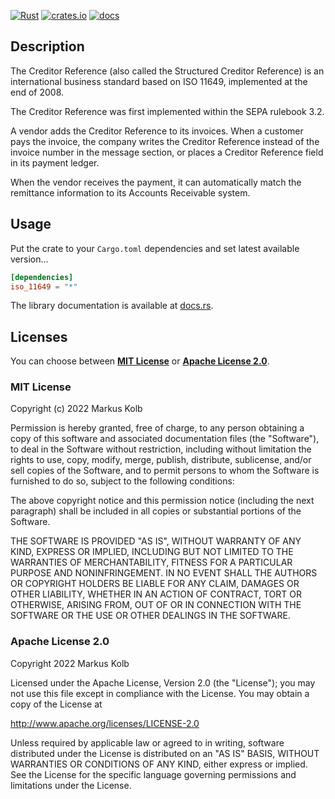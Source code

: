 [![Rust](https://github.com/kolbma/rs_iso_11649/actions/workflows/rust.yml/badge.svg)](https://github.com/kolbma/rs_iso_11649/actions/workflows/rust.yml)
[![crates.io](https://img.shields.io/crates/v/iso_11649)](https://crates.io/crates/iso_11649)
[![docs](https://docs.rs/iso_11649/badge.svg)](https://docs.rs/iso_11649)

## Description

The Creditor Reference (also called the Structured Creditor Reference)
is an international business standard based on ISO 11649, implemented at
the end of 2008.

The Creditor Reference was first implemented within the SEPA rulebook 3.2.

A vendor adds the Creditor Reference to its invoices. When a customer pays
the invoice, the company writes the Creditor Reference instead of the
invoice number in the message section, or places a Creditor Reference
field in its payment ledger.

When the vendor receives the payment, it can automatically match the
remittance information to its Accounts Receivable system.

## Usage

Put the crate to your `Cargo.toml` dependencies and set latest 
available version...

```toml
[dependencies]
iso_11649 = "*"
```

The library documentation is available at [docs.rs](https://docs.rs/iso_11649).

## Licenses

You can choose between __[MIT License](https://opensource.org/licenses/MIT)__ or __[Apache License 2.0](http://www.apache.org/licenses/LICENSE-2.0)__.

### MIT License

Copyright (c) 2022 Markus Kolb

Permission is hereby granted, free of charge, to any person obtaining a copy of this software and associated documentation files (the "Software"), to deal in the Software without restriction, including without limitation the rights to use, copy, modify, merge, publish, distribute, sublicense, and/or sell copies of the Software, and to permit persons to whom the Software is furnished to do so, subject to the following conditions:

The above copyright notice and this permission notice (including the next paragraph) shall be included in all copies or substantial portions of the Software.

THE SOFTWARE IS PROVIDED "AS IS", WITHOUT WARRANTY OF ANY KIND, EXPRESS OR IMPLIED, INCLUDING BUT NOT LIMITED TO THE WARRANTIES OF MERCHANTABILITY, FITNESS FOR A PARTICULAR PURPOSE AND NONINFRINGEMENT. IN NO EVENT SHALL THE AUTHORS OR COPYRIGHT HOLDERS BE LIABLE FOR ANY CLAIM, DAMAGES OR OTHER LIABILITY, WHETHER IN AN ACTION OF CONTRACT, TORT OR OTHERWISE, ARISING FROM, OUT OF OR IN CONNECTION WITH THE SOFTWARE OR THE USE OR OTHER DEALINGS IN THE SOFTWARE.

### Apache License 2.0

Copyright 2022 Markus Kolb

Licensed under the Apache License, Version 2.0 (the "License");
you may not use this file except in compliance with the License.
You may obtain a copy of the License at

http://www.apache.org/licenses/LICENSE-2.0

Unless required by applicable law or agreed to in writing, software
distributed under the License is distributed on an "AS IS" BASIS,
WITHOUT WARRANTIES OR CONDITIONS OF ANY KIND, either express or implied.
See the License for the specific language governing permissions and
limitations under the License.
